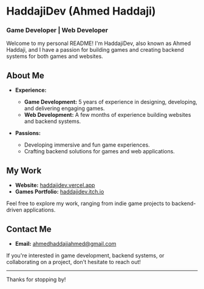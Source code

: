 # HaddajiDev (Ahmed Haddaji)

### Game Developer | Web Developer

Welcome to my personal README! I'm HaddajiDev, also known as Ahmed Haddaji, and I have a passion for building games and creating backend systems for both games and websites.

## About Me

- **Experience:** 
  - **Game Development:** 5 years of experience in designing, developing, and delivering engaging games.
  - **Web Development:** A few months of experience building websites and backend systems.
  
- **Passions:**
  - Developing immersive and fun game experiences.
  - Crafting backend solutions for games and web applications.

## My Work

- **Website:** [haddajidev.vercel.app](https://haddajidev.vercel.app)
- **Games Portfolio:** [haddajidev.itch.io](https://haddajidev.itch.io/)

Feel free to explore my work, ranging from indie game projects to backend-driven applications.

## Contact Me

- **Email:** [ahmedhaddajiahmed@gmail.com](mailto:ahmedhaddajiahmed@gmail.com)

If you're interested in game development, backend systems, or collaborating on a project, don't hesitate to reach out!

---

Thanks for stopping by!


